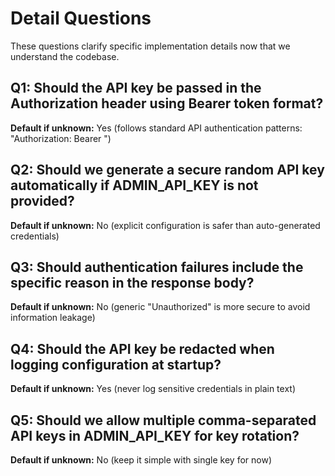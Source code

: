 # Detail Questions

These questions clarify specific implementation details now that we understand the codebase.

## Q1: Should the API key be passed in the Authorization header using Bearer token format?
**Default if unknown:** Yes (follows standard API authentication patterns: "Authorization: Bearer <api-key>")

## Q2: Should we generate a secure random API key automatically if ADMIN_API_KEY is not provided?
**Default if unknown:** No (explicit configuration is safer than auto-generated credentials)

## Q3: Should authentication failures include the specific reason in the response body?
**Default if unknown:** No (generic "Unauthorized" is more secure to avoid information leakage)

## Q4: Should the API key be redacted when logging configuration at startup?
**Default if unknown:** Yes (never log sensitive credentials in plain text)

## Q5: Should we allow multiple comma-separated API keys in ADMIN_API_KEY for key rotation?
**Default if unknown:** No (keep it simple with single key for now)
